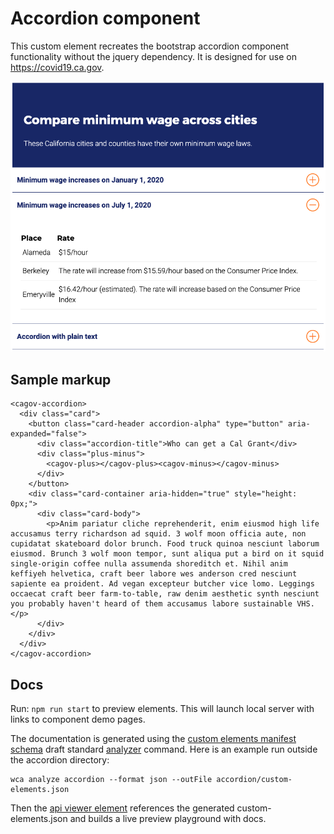# Accordion component

This custom element recreates the bootstrap accordion component functionality without the jquery dependency.
It is designed for use on https://covid19.ca.gov.

<img src="https://github.com/cagov/storybook-ca-gov/raw/main/packages/%40cagov/accordion/stories/accordion.png" />

## Sample markup

```
<cagov-accordion>
  <div class="card">
    <button class="card-header accordion-alpha" type="button" aria-expanded="false">
      <div class="accordion-title">Who can get a Cal Grant</div>
      <div class="plus-minus">
        <cagov-plus></cagov-plus><cagov-minus></cagov-minus>
      </div>
    </button>
    <div class="card-container aria-hidden="true" style="height: 0px;">
      <div class="card-body">
        <p>Anim pariatur cliche reprehenderit, enim eiusmod high life accusamus terry richardson ad squid. 3 wolf moon officia aute, non cupidatat skateboard dolor brunch. Food truck quinoa nesciunt laborum eiusmod. Brunch 3 wolf moon tempor, sunt aliqua put a bird on it squid single-origin coffee nulla assumenda shoreditch et. Nihil anim keffiyeh helvetica, craft beer labore wes anderson cred nesciunt sapiente ea proident. Ad vegan excepteur butcher vice lomo. Leggings occaecat craft beer farm-to-table, raw denim aesthetic synth nesciunt you probably haven't heard of them accusamus labore sustainable VHS.</p>
      </div>
    </div>
  </div>
</cagov-accordion>
```

## Docs

Run: ```npm run start``` to preview elements. This will launch local server with links to component demo pages.

The documentation is generated using the <a href="https://github.com/webcomponents/custom-elements-manifest">custom elements manifest schema</a> draft standard <a href="https://github.com/runem/web-component-analyzer">analyzer</a> command. Here is an example run outside the accordion directory:

```
wca analyze accordion --format json --outFile accordion/custom-elements.json
```

Then the <a href="https://github.com/web-padawan/api-viewer-element">api viewer element</a> references the generated custom-elements.json and builds a live preview playground with docs.